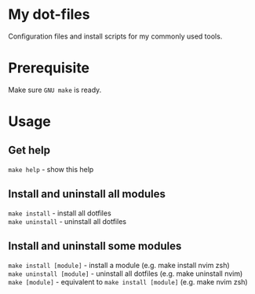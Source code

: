 # My dot-files
Configuration files and install scripts for my commonly used tools.

# Prerequisite
Make sure `GNU make` is ready.

# Usage
## Get help
`make help` - show this help

## Install and uninstall all modules
`make install` - install all dotfiles  
`make uninstall` - uninstall all dotfiles

## Install and uninstall some modules
`make install [module]` - install a module (e.g. make install nvim zsh)  
`make uninstall [module]` - uninstall all dotfiles (e.g. make uninstall nvim)  
`make [module]` - equivalent to `make install [module]` (e.g. make nvim zsh)
